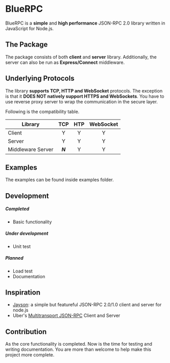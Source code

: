 # BlueRPC
BlueRPC is a **simple** and **high performance** JSON-RPC 2.0 library written in JavaScript for Node.js.

## The Package
The package consists of both **client** and **server** library. Additionally, the server can also be run as **Express/Connect** middleware.

## Underlying Protocols
The library **supports TCP, HTTP and WebSocket** protocols. The exception is that it **DOES NOT natively support HTTPS and WebSockets**. You have to use reverse proxy server to wrap the communication in the secure layer.

Following is the compatibility table.

| Library           |  TCP  | HTP | WebSocket |
| ----------------- |:-----:|:---:|:---------:|
| Client            |   Y   |  Y  |     Y     |
| Server            |   Y   |  Y  |     Y     |
| Middleware Server |***N***|  Y  |     Y     |

## Examples
The examples can be found inside examples folder.

## Development
##### Completed
- Basic functionality
##### Under development
- Unit test
##### Planned
- Load test
- Documentation

## Inspiration
- [Jayson](https://github.com/tedeh/jayson): a simple but featureful JSON-RPC 2.0/1.0 client and server for node.js
- Uber's [Multitransport JSON-RPC]((https://github.com/uber/multitransport-jsonrpc)) Client and Server

## Contribution
As the core functionality is completed. Now is the time for testing and writing documentation. You are more than welcome to help make this project more complete.
